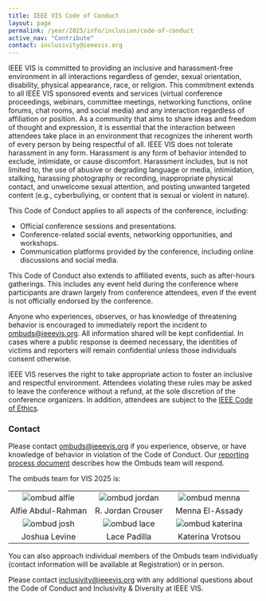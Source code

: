 ```yaml
---
title: IEEE VIS Code of Conduct
layout: page
permalink: /year/2025/info/inclusion/code-of-conduct
active_nav: "Contribute"
contact: inclusivity@ieeevis.org
---
```


IEEE VIS is committed to providing an inclusive and harassment-free environment in all interactions regardless of gender, sexual orientation, disability, physical appearance, race, or religion. This commitment extends to  all IEEE VIS sponsored events and services (virtual conference proceedings, webinars, committee meetings, networking functions, online forums, chat rooms, and social media) and any interaction regardless of affiliation or position. As a community that aims to share ideas and freedom of thought and expression, it is essential that the interaction between attendees take place in an environment that recognizes the inherent worth of every person by being respectful of all. IEEE VIS does not tolerate harassment in any form. Harassment is any form of behavior intended to exclude, intimidate, or cause discomfort. Harassment includes, but is not limited to, the use of abusive or degrading language or media, intimidation, stalking, harassing photography or recording, inappropriate physical contact, and unwelcome sexual attention, and posting unwanted targeted content (e.g., cyberbullying, or content that is sexual or violent in nature). 

This Code of Conduct applies to all aspects of the conference, including:
* Official conference sessions and presentations.
* Conference-related social events, networking opportunities, and workshops.
* Communication platforms provided by the conference, including online discussions and social media.

This Code of Conduct also extends to affiliated events, such as after-hours gatherings. This includes any event held during the conference where participants are drawn largely from conference attendees, even if the event is not officially endorsed by the conference.

Anyone who experiences, observes, or has knowledge of threatening behavior is encouraged to immediately report the incident to [ombuds@ieeevis.org](mailto:ombuds@ieeevis.org). All information shared will be kept confidential. In cases where a public response is deemed necessary, the identities of victims and reporters will remain confidential unless those individuals consent otherwise.

IEEE VIS reserves the right to take appropriate action to foster an inclusive and respectful environment. Attendees violating these rules may be asked to leave the conference without a refund, at the sole discretion of the conference organizers. In addition, attendees are subject to the [IEEE Code of Ethics](https://www.ieee.org/about/corporate/governance/p7-8.html).

### Contact

Please contact [ombuds@ieeevis.org](mailto:ombuds@ieeevis.org) if you experience, observe, or have knowledge of behavior in violation of the Code of Conduct.  Our [reporting process document](coc-reporting-process) describes how the Ombuds team will respond.

The ombuds team for VIS 2025 is: 

<center>
<table style="text-align: center;">
  <tbody>
    <tr style="border-bottom: 0px;">
      <td style="padding: 3px; width: 33%;"><img src="/year/2025/assets/ombuds/alfie.jpeg" alt="ombud alfie" style="min-width: 100px"/></td>
      <td style="padding: 3px; width: 33%;"><img src="/year/2025/assets/ombuds/jordan.jpeg" alt="ombud jordan" style="min-width: 100px"/></td>
      <td style="padding: 3px; width: 33%;"><img src="/year/2025/assets/ombuds/menna.jpeg" alt="ombud menna" style="min-width: 100px"/></td>
    </tr>
    <tr>
      <td style="padding: 3px; width: 33%;">Alfie Abdul-Rahman</td>
      <td style="padding: 3px; width: 33%;">R. Jordan Crouser</td>
      <td style="padding: 3px; width: 33%;">Menna El-Assady</td>
    </tr>
    <tr style="border-bottom: 0px;">
      <td style="padding: 3px; width: 33%;"><img src="/year/2025/assets/ombuds/josh.jpeg" alt="ombud josh" style="min-width: 100px"/></td>
      <td style="padding: 3px; width: 33%;"><img src="/year/2025/assets/ombuds/lace.jpeg" alt="ombud lace" style="min-width: 100px"/></td>
      <td style="padding: 3px; width: 33%;"><img src="/year/2025/assets/ombuds/katerina.jpeg" alt="ombud katerina" style="min-width: 100px"/></td>
    </tr>
    <tr>
      <td style="padding: 3px; width: 33%;">Joshua Levine</td>
      <td style="padding: 3px; width: 33%;">Lace Padilla</td>
      <td style="padding: 3px; width: 33%;">Katerina Vrotsou</td>
    </tr>
  </tbody>
</table>
</center>

You can also approach individual members of the Ombuds team individually (contact information will be available at Registration) or in person.

Please contact [inclusivity@ieeevis.org](mailto:inclusivity@ieeevis.org) with any additional questions about the Code of Conduct and Inclusivity & Diversity at IEEE VIS.
 
